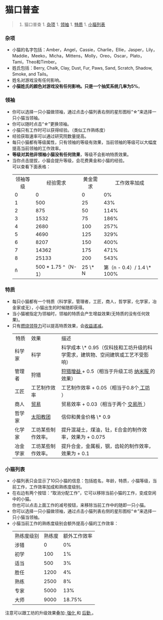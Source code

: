 # 猫口普查
>1. 猫口普查
    1. [杂项](#杂项 "杂项")
    1. [领袖](#领袖 "领袖")
    1. [特质](#特质 "特质")
    1. [小猫列表](#小猫列表 "小猫列表")

### 杂项

- 小猫的名字包括：Amber，Angel，Cassie，Charlie，Ellie，Jasper，Lily，Maddie，Meeko，Micha，Mittens，Molly，Oreo，Oscar，Plato，Tami，Theo和Timber。
- 姓氏包括：Berry, Chalk, Clay, Dust, Fur, Paws, Sand, Scratch, Shadow, Smoke, and Tails。
- 姓名对游戏没有任何影响。
- **小猫姓氏的颜色对游戏没有任何影响。只是一个抽奖系统几率为5%**。

### 领袖
- 你可以选择一只小猫做领袖，通过点击小猫列表右侧的星形图标“☆”来选择一只小猫当领袖。
- 你可以随时点击“☆”更换领袖。
- 小猫只有工作时可以获得经验。（类似工作熟练度）
 - 经验获取速率可以通过研究院数量提高。 
- 每只小猫都有等级属性，只有领袖的等级有效果，当前领袖的等级可以大幅度提高当前领袖的工作效率。
 - **等级对其他非领袖小猫没有任何效果**，等级不会影响特质效果。
 - 当你点击提拔，小猫会提升等级，会花费黄金和小猫的经验。<br>可以查看下面表格：

<ul>
<table>
    <tbody>
        <tr>
            <td style="text-align: center; ">
                    领袖等级
            </td>
            <td style="text-align: center; ">
                    经验需求
            </td>
            <td style="text-align: center; ">
                    黄金需求
            </td>
            <td style="text-align: center; ">
                    工作效率加成
            </td>
        </tr>
        <tr>
            <td>
                0
            </td>
            <td>
                0
            </td>
            <td>
                0
            </td>
            <td>
                0%
            </td>
        </tr>
        <tr>
            <td>
                1
            </td>
            <td>
                500
            </td>
            <td>
                25
            </td>
            <td>
                43%
            </td>
        </tr>
        <tr>
            <td>
                2
            </td>
            <td>
                875
            </td>
            <td>
                50
            </td>
            <td>
                114%
            </td>
        </tr>
        <tr>
            <td>
                3
            </td>
            <td>
                1532
            </td>
            <td>
                75
            </td>
            <td>
                186%
            </td>
        </tr>
        <tr>
            <td>
                4
            </td>
            <td>
                2680
            </td>
            <td>
                100
            </td>
            <td>
                257%
            </td>
        </tr>
        <tr>
            <td>
                5
            </td>
            <td>
                4690
            </td>
            <td>
                125
            </td>
            <td>
                329%
            </td>
        </tr>
        <tr>
            <td>
                6
            </td>
            <td>
                8207
            </td>
            <td>
                150
            </td>
            <td>
                400%
            </td>
        </tr>
        <tr>
            <td>
                7
            </td>
            <td>
                14362
            </td>
            <td>
                175
            </td>
            <td>
                471%
            </td>
        </tr>
        <tr>
            <td>
                8
            </td>
            <td>
                25133
            </td>
            <td>
                200
            </td>
            <td>
                543%
            </td>
        </tr>
        <tr>
            <td>
                ñ
            </td>
            <td>
                500 * 1.75 ^（N-1）
            </td>
            <td>
                25 \* N
            </td>
            <td>
                第（n - 0.4）/ 1.4 \* 100%
            </td>
        </tr>
    </tbody>
</table>
</ul>

### 特质

- 每只小猫都有一个特质（科学家，管理者，工匠，商人，哲学家，化学家，冶金家或无），小猫出生的时候随即获得。
- 当小猫被指定为领袖时，领袖的特质会产生增益效果(无特质的没有任何效果)。
- 只有<a href="?file=003-资源大全/50-领导力#燃烧领导力">燃烧领导力</a>可以提高特质效果，会<a href="?file=005-名词解释/04-收益递减" target="_Blank">收益递减</a>。

<ul>
<table>
    <tbody>
        <tr>
            <td style="text-align: center; ">
                    特质
            </td>
            <td>
                效果
            </td>
            <td style="text-align: left; ">
                描述
            </td>
        </tr>
        <tr>
            <td>
                科学家
            </td>
            <td colspan="1">
                科学
            </td>
            <td style="text-align: left; ">
                科学成本 \* 0.95（仅科技和工坊升级的科学需求，建筑物、空间建筑或工艺不受影响）
            </td>
        </tr>
        <tr>
            <td>
                管理者
            </td>
            <td colspan="1">
                狩猎
            </td>
            <td style="text-align: left; ">
                <a href="?file=002-常用资料/001-游戏机制#狩猎增益">
                    狩猎增益
                </a> + 0.5（相当于升级工坊
                <a href="?file=001-猫咪百科/04-工坊/01-升级#纳米服">
                    纳米服
                </a>
                的效果）
            </td>
        </tr>
        <tr>
            <td>
                工匠
            </td>
            <td colspan="1">
                工艺制作效率
            </td>
            <td style="text-align: left; ">
                工艺制作效率 + 0.05（相当于0.8个<a href="?file=001-猫咪百科/01-建筑物/08-其它建筑#工坊">
                    工坊
                </a>）
            </td>
        </tr>
        <tr>
            <td>
                商人
            </td>
            <td colspan="1">
                <a href="?file=001-猫咪百科/05-贸易">
                    贸易
                </a>
            </td>
            <td style="text-align: left; ">
                贸易效率 + 0.03（相当于两个
                <a href="?file=001-猫咪百科/01-建筑物/08-其它建筑#交易所">
                    交易所
                </a>
                ）
            </td>
        </tr>
        <tr>
            <td>
                哲学家
            </td>
            <td colspan="1">
                <a href="?file=001-猫咪百科/06-宗教/02-太阳教团">
                    太阳教团
                </a>
            </td>
            <td style="text-align: left; ">
                信仰和黄金价格 \* 0.9
            </td>
        </tr>
        <tr>
            <td>
                化学家
            </td>
            <td colspan="1">
                工坊某些制作效率。
            </td>
            <td style="text-align: left; ">
                提升混凝土，煤油，钍，E合金的制作效率，效果为 + 0.075
            </td>
        </tr>
        <tr>
            <td>
                冶金学家
            </td>
            <td colspan="1">
                工坊某些制作效率。
            </td>
            <td style="text-align: left; ">
                提升合金，金属板，钢，齿轮的制作效率，效果为 + 0.1
            </td>
        </tr>
    </tbody>
</table>
</ul>
<p>
</p>

### 小猫列表

- 小猫列表只会显示了10只小猫的信息：包括姓名，年龄，特质，小猫等级，当前工作，工作效率加成和熟练度级别。
- 在右边有两个按钮：“取消分配工作”，它可以移除当前小猫的工作，变成空闲中的小猫。<br>你也可以点击上面工作的减号按钮，来移除当前工作中的随即一只小猫。
- 你可以选择一只小猫做领袖，通过点击小猫列表右侧的星形图标“☆”来选择一只小猫当领袖。
- 小猫当前工作的熟练度级别会额外提高小猫的工作效率：

<ul>
<table>
    <tbody>
        <tr>
            <td style="text-align: center; ">
                    熟练度级别
            </td>
            <td style="text-align: center; ">
                    熟练度
            </td>
            <td style="text-align: center; ">
                    额外工作效率
            </td>
        </tr>
        <tr>
            <td>
                涉猎
            </td>
            <td>
                0
            </td>
            <td>
                0%
            </td>
        </tr>
        <tr>
            <td>
                初学
            </td>
            <td>
                100
            </td>
            <td>
                1%
            </td>
        </tr>
        <tr>
            <td>
                适当
            </td>
            <td>
                500
            </td>
            <td>
                3%
            </td>
        </tr>
        <tr>
            <td>
                胜任
            </td>
            <td>
                1200
            </td>
            <td>
                4%
            </td>
        </tr>
        <tr>
            <td>
                熟练
            </td>
            <td>
                2500
            </td>
            <td>
                8%
            </td>
        </tr>
        <tr>
            <td>
                专家
            </td>
            <td>
                5000
            </td>
            <td>
                13%
            </td>
        </tr>
        <tr>
            <td>
                大师
            </td>
            <td>
                9000
            </td>
            <td>
                18.75%
            </td>
        </tr>
    </tbody>
</table>
</ul>
<p>
    注意可以跟工坊的升级效果叠加:<a href="?file=001-猫咪百科/04-工坊/01-升级#强化">
        强化
    </a>和 <a href="?file=001-猫咪百科/04-工坊/01-升级#后勤">
        后勤
    </a> 。
</p>
